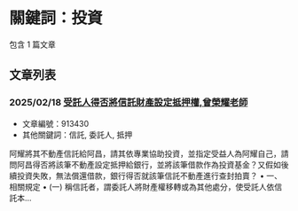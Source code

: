 # 關鍵詞：投資

包含 1 篇文章

## 文章列表

### 2025/02/18 [受託人得否將信託財產設定抵押權,曾榮耀老師](../../articles/913430_%E5%8F%97%E8%A8%97%E4%BA%BA%E5%BE%97%E5%90%A6%E5%B0%87%E4%BF%A1%E8%A8%97%E8%B2%A1%E7%94%A2%E8%A8%AD%E5%AE%9A%E6%8A%B5%E6%8A%BC%E6%AC%8A%2C%E6%9B%BE%E6%A6%AE%E8%80%80%E8%80%81%E5%B8%AB.md)
- 文章編號：913430
- 其他關鍵詞：信託, 委託人, 抵押

阿耀將其不動產信託給阿昌，請其依專業協助投資，並指定受益人為阿耀自己，請問阿昌得否將該筆不動產設定抵押給銀行，並將該筆借款作為投資基金？又假如後續投資失敗，無法償還借款，銀行得否就該筆信託不動產進行查封拍賣？ • 一、相關規定 • (一) 稱信託者，謂委託人將財產權移轉或為其他處分，使受託人依信託本...
